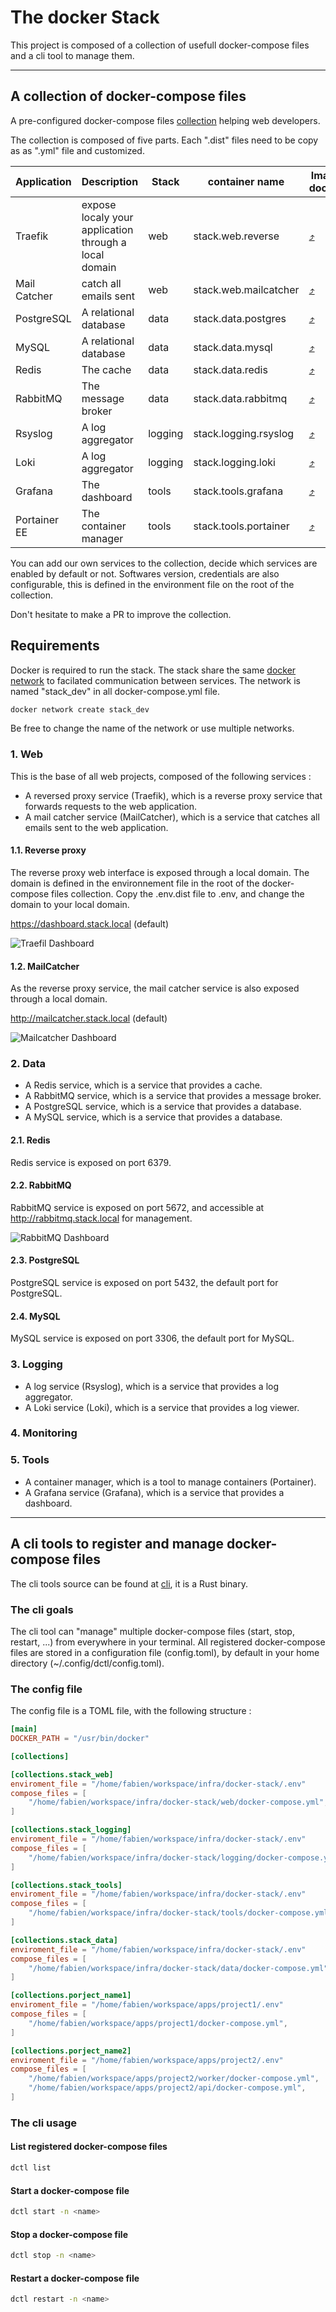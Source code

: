 # The docker Stack

This project is composed of a collection of usefull docker-compose files and a cli tool to manage them.

---

## A collection of docker-compose files

A pre-configured docker-compose files [collection](collection) helping web developers.

The collection is composed of five parts. Each ".dist" files need to be copy as as ".yml" file and customized.

| Application     | Description             | Stack      | container name | Image docker | Documentation |
|-----------------|-------------------------|------------|----------------|--------------|---------------|
| Traefik | expose localy your application through a local domain | web | stack.web.reverse | [⤴](https://hub.docker.com/_/traefik) | [⤴](https://docs.traefik.io/en/latest/) |
| Mail Catcher | catch all emails sent | web | stack.web.mailcatcher | [⤴](https://hub.docker.com/r/schickling/mailcatcher) | [⤴](https://mailcatcher.me/) |
| PostgreSQL | A relational database | data | stack.data.postgres | [⤴](https://hub.docker.com/_/postgres/) | [⤴](https://www.postgresql.org/docs/) |
| MySQL | A relational database | data | stack.data.mysql | [⤴](https://hub.docker.com/_/mysql) | [⤴](https://dev.mysql.com/doc/) |
| Redis | The cache | data | stack.data.redis | [⤴](https://hub.docker.com/_/redis) | [⤴](https://redis.io/docs/) |
| RabbitMQ| The message broker | data | stack.data.rabbitmq | [⤴](https://hub.docker.com/_/rabbitmq) | [⤴](https://www.rabbitmq.com/documentation.html) |
| Rsyslog | A log aggregator | logging | stack.logging.rsyslog | [⤴]() | [⤴]() |
| Loki | A log aggregator | logging | stack.logging.loki | [⤴](https://hub.docker.com/r/grafana/loki) | [⤴](https://grafana.com/docs/loki/latest/?pg=oss-graf&plcmt=quick-links) |
| Grafana | The dashboard | tools | stack.tools.grafana | [⤴](https://hub.docker.com/r/grafana/grafana) | [⤴](https://grafana.com/docs/grafana/latest/?pg=oss-graf&plcmt=quick-links) |
| Portainer EE | The container manager | tools | stack.tools.portainer | [⤴](https://hub.docker.com/r/portainer/portainer-ee) | [⤴](https://docs.portainer.io/) |

You can add our own services to the collection, decide which services are enabled by default or not.
Softwares version, credentials are also configurable, this is defined in the environment file on the root of the collection.

Don't hesitate to make a PR to improve the collection.

## Requirements

Docker is required to run the stack. The stack share the same [docker network](https://docs.docker.com/network/) to facilated communication between services. The network is named "stack_dev" in all docker-compose.yml file.

```bash
docker network create stack_dev
```

Be free to change the name of the network or use multiple networks.

### 1. Web

This is the base of all web projects, composed of the following services :

- A reversed proxy service (Traefik), which is a reverse proxy service that forwards requests to the web application.
- A mail catcher service (MailCatcher), which is a service that catches all emails sent to the web application.

#### 1.1. Reverse proxy

The reverse proxy web interface is exposed through a local domain. The domain is defined in the environnement file in the root of the docker-compose files collection.
Copy the .env.dist file to .env, and change the domain to your local domain.

https://dashboard.stack.local (default)

![Traefil Dashboard](doc/stack_reverse_proxy.png)

#### 1.2. MailCatcher

As the reverse proxy service, the mail catcher service is also exposed through a local domain.

http://mailcatcher.stack.local (default)

![Mailcatcher Dashboard](doc/stack_mailcatcher.png)

### 2. Data

- A Redis service, which is a service that provides a cache.
- A RabbitMQ service, which is a service that provides a message broker.
- A PostgreSQL service, which is a service that provides a database.
- A MySQL service, which is a service that provides a database.

#### 2.1. Redis

Redis service is exposed on port 6379.

#### 2.2. RabbitMQ

RabbitMQ service is exposed on port 5672, and accessible at http://rabbitmq.stack.local for management.

![RabbitMQ Dashboard](doc/stack_rabbitmq.png)

#### 2.3. PostgreSQL

PostgreSQL service is exposed on port 5432, the default port for PostgreSQL.

#### 2.4. MySQL

MySQL service is exposed on port 3306, the default port for MySQL.

### 3. Logging

- A log service (Rsyslog), which is a service that provides a log aggregator.
- A Loki service (Loki), which is a service that provides a log viewer.

### 4. Monitoring

### 5. Tools

- A container manager, which is a tool to manage containers (Portainer).
- A Grafana service (Grafana), which is a service that provides a dashboard.

---

## A cli tools to register and manage docker-compose files

The cli tools source can be found at [cli](./cli/), it is a Rust binary.

### The cli goals

The cli tool can "manage" multiple docker-compose files (start, stop, restart, ...) from everywhere in your terminal.
All registered docker-compose files are stored in a configuration file (config.toml), by default in your home directory (~/.config/dctl/config.toml).

### The config file

The config file is a TOML file, with the following structure :

```toml
[main]
DOCKER_PATH = "/usr/bin/docker"

[collections]

[collections.stack_web]
enviroment_file = "/home/fabien/workspace/infra/docker-stack/.env"
compose_files = [
    "/home/fabien/workspace/infra/docker-stack/web/docker-compose.yml",
]

[collections.stack_logging]
enviroment_file = "/home/fabien/workspace/infra/docker-stack/.env"
compose_files = [
    "/home/fabien/workspace/infra/docker-stack/logging/docker-compose.yml",
]

[collections.stack_tools]
enviroment_file = "/home/fabien/workspace/infra/docker-stack/.env"
compose_files = [
    "/home/fabien/workspace/infra/docker-stack/tools/docker-compose.yml",
]

[collections.stack_data]
enviroment_file = "/home/fabien/workspace/infra/docker-stack/.env"
compose_files = [
    "/home/fabien/workspace/infra/docker-stack/data/docker-compose.yml",
]

[collections.porject_name1]
enviroment_file = "/home/fabien/workspace/apps/project1/.env"
compose_files = [
    "/home/fabien/workspace/apps/project1/docker-compose.yml",
]

[collections.porject_name2]
enviroment_file = "/home/fabien/workspace/apps/project2/.env"
compose_files = [
    "/home/fabien/workspace/apps/project2/worker/docker-compose.yml",
    "/home/fabien/workspace/apps/project2/api/docker-compose.yml",
]
```


### The cli usage

#### List registered docker-compose files

```bash
dctl list
```

#### Start a docker-compose file

```bash
dctl start -n <name>
```

#### Stop a docker-compose file

```bash
dctl stop -n <name>
```

#### Restart a docker-compose file

```bash
dctl restart -n <name>
```


